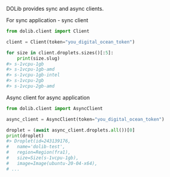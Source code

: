 DOLib provides sync and async clients.

For sync application - sync client
```py
from dolib.client import Client

client = Client(token="you_digital_ocean_token")

for size in client.droplets.sizes()[:5]:
    print(size.slug)
#> s-1vcpu-1gb
#> s-1vcpu-1gb-amd
#> s-1vcpu-1gb-intel
#> s-1vcpu-2gb
#> s-1vcpu-2gb-amd
```

Async client for async application
```py
from dolib.client import AsyncClient

async_client = AsyncClient(token="you_digital_ocean_token")

droplet = (await async_client.droplets.all())[0]
print(droplet)
#> Droplet(id=243139176,
#   name='dolib-test',
#   region=Region(fra1),
#   size=Size(s-1vcpu-1gb),
#   image=Image(ubuntu-20-04-x64),
# ...

```
